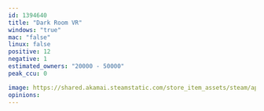```yaml
---
id: 1394640
title: "Dark Room VR"
windows: "true"
mac: "false"
linux: false
positive: 12
negative: 1
estimated_owners: "20000 - 50000"
peak_ccu: 0

image: https://shared.akamai.steamstatic.com/store_item_assets/steam/apps/1394640/header.jpg?t=1715714022
opinions:
---
```

